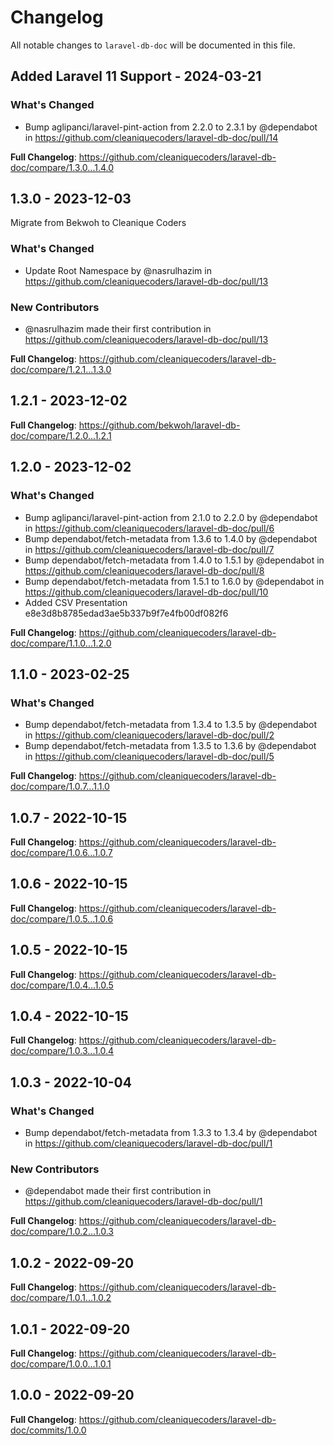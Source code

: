# Changelog

All notable changes to `laravel-db-doc` will be documented in this file.

## Added Laravel 11 Support - 2024-03-21

### What's Changed

* Bump aglipanci/laravel-pint-action from 2.2.0 to 2.3.1 by @dependabot in https://github.com/cleaniquecoders/laravel-db-doc/pull/14

**Full Changelog**: https://github.com/cleaniquecoders/laravel-db-doc/compare/1.3.0...1.4.0

## 1.3.0 - 2023-12-03

Migrate from Bekwoh to Cleanique Coders

### What's Changed

* Update Root Namespace by @nasrulhazim in https://github.com/cleaniquecoders/laravel-db-doc/pull/13

### New Contributors

* @nasrulhazim made their first contribution in https://github.com/cleaniquecoders/laravel-db-doc/pull/13

**Full Changelog**: https://github.com/cleaniquecoders/laravel-db-doc/compare/1.2.1...1.3.0

## 1.2.1 - 2023-12-02

**Full Changelog**: https://github.com/bekwoh/laravel-db-doc/compare/1.2.0...1.2.1

## 1.2.0 - 2023-12-02

### What's Changed

* Bump aglipanci/laravel-pint-action from 2.1.0 to 2.2.0 by @dependabot in https://github.com/cleaniquecoders/laravel-db-doc/pull/6
* Bump dependabot/fetch-metadata from 1.3.6 to 1.4.0 by @dependabot in https://github.com/cleaniquecoders/laravel-db-doc/pull/7
* Bump dependabot/fetch-metadata from 1.4.0 to 1.5.1 by @dependabot in https://github.com/cleaniquecoders/laravel-db-doc/pull/8
* Bump dependabot/fetch-metadata from 1.5.1 to 1.6.0 by @dependabot in https://github.com/cleaniquecoders/laravel-db-doc/pull/10
* Added CSV Presentation e8e3d8b8785edad3ae5b337b9f7e4fb00df082f6

**Full Changelog**: https://github.com/cleaniquecoders/laravel-db-doc/compare/1.1.0...1.2.0

## 1.1.0 - 2023-02-25

### What's Changed

- Bump dependabot/fetch-metadata from 1.3.4 to 1.3.5 by @dependabot in https://github.com/cleaniquecoders/laravel-db-doc/pull/2
- Bump dependabot/fetch-metadata from 1.3.5 to 1.3.6 by @dependabot in https://github.com/cleaniquecoders/laravel-db-doc/pull/5

**Full Changelog**: https://github.com/cleaniquecoders/laravel-db-doc/compare/1.0.7...1.1.0

## 1.0.7 - 2022-10-15

**Full Changelog**: https://github.com/cleaniquecoders/laravel-db-doc/compare/1.0.6...1.0.7

## 1.0.6 - 2022-10-15

**Full Changelog**: https://github.com/cleaniquecoders/laravel-db-doc/compare/1.0.5...1.0.6

## 1.0.5 - 2022-10-15

**Full Changelog**: https://github.com/cleaniquecoders/laravel-db-doc/compare/1.0.4...1.0.5

## 1.0.4 - 2022-10-15

**Full Changelog**: https://github.com/cleaniquecoders/laravel-db-doc/compare/1.0.3...1.0.4

## 1.0.3 - 2022-10-04

### What's Changed

- Bump dependabot/fetch-metadata from 1.3.3 to 1.3.4 by @dependabot in https://github.com/cleaniquecoders/laravel-db-doc/pull/1

### New Contributors

- @dependabot made their first contribution in https://github.com/cleaniquecoders/laravel-db-doc/pull/1

**Full Changelog**: https://github.com/cleaniquecoders/laravel-db-doc/compare/1.0.2...1.0.3

## 1.0.2 - 2022-09-20

**Full Changelog**: https://github.com/cleaniquecoders/laravel-db-doc/compare/1.0.1...1.0.2

## 1.0.1 - 2022-09-20

**Full Changelog**: https://github.com/cleaniquecoders/laravel-db-doc/compare/1.0.0...1.0.1

## 1.0.0 - 2022-09-20

**Full Changelog**: https://github.com/cleaniquecoders/laravel-db-doc/commits/1.0.0
